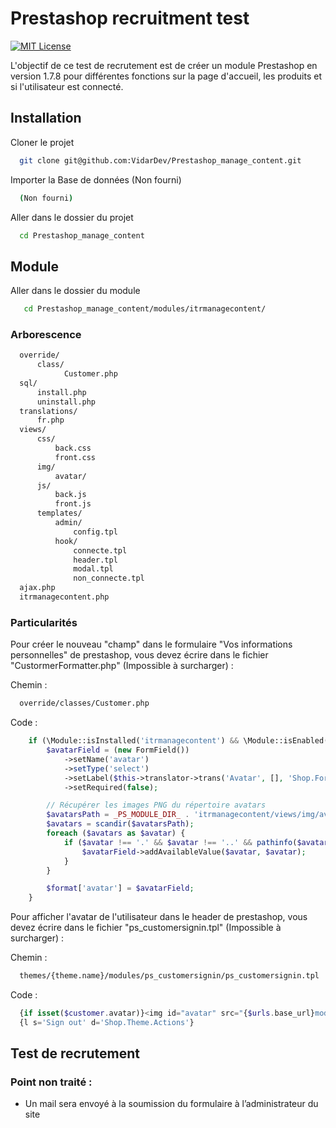 # Prestashop recruitment test

[![MIT License](https://img.shields.io/badge/License-MIT-green.svg)](https://choosealicense.com/licenses/mit/)

L'objectif de ce test de recrutement est de créer un module Prestashop en version 1.7.8 pour différentes fonctions sur la page d'accueil, les produits et si l'utilisateur est connecté.

## Installation

Cloner le projet

```bash
  git clone git@github.com:VidarDev/Prestashop_manage_content.git
```

Importer la Base de données (Non fourni)

```bash
  (Non fourni)
```

Aller dans le dossier du projet

```bash
  cd Prestashop_manage_content
```

## Module

Aller dans le dossier du module

```bash
   cd Prestashop_manage_content/modules/itrmanagecontent/
```

### Arborescence

```bash
  override/
      class/
            Customer.php
  sql/
      install.php
      uninstall.php
  translations/
      fr.php
  views/
      css/
          back.css
          front.css
      img/
          avatar/
      js/
          back.js
          front.js
      templates/
          admin/
              config.tpl
          hook/
              connecte.tpl
              header.tpl
              modal.tpl
              non_connecte.tpl
  ajax.php
  itrmanagecontent.php
```

### Particularités

Pour créer le nouveau "champ" dans le formulaire "Vos informations personnelles" de prestashop, vous devez écrire dans le fichier "CustormerFormatter.php" (Impossible à surcharger) :

Chemin :

```bash
  override/classes/Customer.php
```

Code :

```php
    if (\Module::isInstalled('itrmanagecontent') && \Module::isEnabled('itrmanagecontent')) {
        $avatarField = (new FormField())
            ->setName('avatar')
            ->setType('select')
            ->setLabel($this->translator->trans('Avatar', [], 'Shop.Forms.Labels'))
            ->setRequired(false);

        // Récupérer les images PNG du répertoire avatars
        $avatarsPath = _PS_MODULE_DIR_ . 'itrmanagecontent/views/img/avatars/';
        $avatars = scandir($avatarsPath);
        foreach ($avatars as $avatar) {
            if ($avatar !== '.' && $avatar !== '..' && pathinfo($avatar, PATHINFO_EXTENSION) === 'png') {
                $avatarField->addAvailableValue($avatar, $avatar);
            }
        }

        $format['avatar'] = $avatarField;
    }
```

Pour afficher l'avatar de l'utilisateur dans le header de prestashop, vous devez écrire dans le fichier "ps_customersignin.tpl" (Impossible à surcharger) :

Chemin :

```bash
  themes/{theme.name}/modules/ps_customersignin/ps_customersignin.tpl
```

Code :

```php
  {if isset($customer.avatar)}<img id="avatar" src="{$urls.base_url}modules/itrmanagecontent/views/img/avatars/{$customer.avatar}" alt="" />{/if}
  {l s='Sign out' d='Shop.Theme.Actions'}
```

## Test de recrutement

### Point non traité :

- Un mail sera envoyé à la soumission du formulaire à l’administrateur du site
